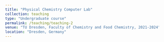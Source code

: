 ```yaml
---
title: "Physical Chemistry Computer Lab"
collection: teaching
type: "Undergraduate course"
permalink: /teaching/teaching-2
venue: "TU Dresden, Faculty of Chemistry and Food Chemistry, 2021-2024"
location: "Dresden, Germany"
---
```



